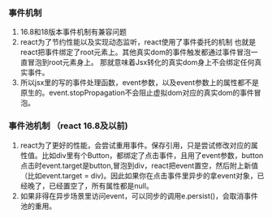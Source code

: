 ### 事件机制
1. 16.8和18版本事件机制有兼容问题
2. react为了节约性能以及实现动态监听，react使用了事件委托的机制 也就是react把事件绑定了root元素上。其他真实dom的事件触发都通过事件冒泡一直冒泡到root元素身上。 那就意味着Jsx转化的真实dom身上不会绑定任何真实事件。
3. 所以jsx里的写的事件处理函数，event参数，以及event参数上的属性都不是原生的。event.stopPropagation不会阻止虚拟dom对应的真实dom的事件冒泡。

### 事件池机制 （react 16.8及以前)
1. react为了更好的性能，会尝试重用事件。保存引用，只是尝试修改对应的属性值。比如div里有个Button，都绑定了点击事件，且用了event参数，button点击时event.target是button,冒泡到div，react把event置空，然后附上新值（比如event.target = div)。因此如果你在点击事件里异步的拿event对象，已经晚了，已经置空了，所有属性都是null。
2. 如果非得在异步场景里访问event，可以同步的调用e.persist()，会取消事件池的重用。